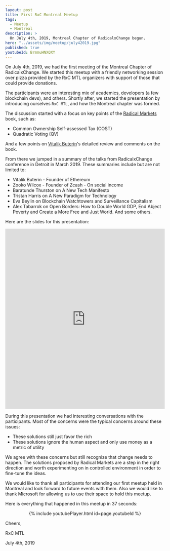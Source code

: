 ```yaml
---
layout: post
title: First RxC Montreal Meetup
tags:
  - Meetup
  - Montreal
description: >
  On July 4th, 2019, Montreal Chapter of RadicalxChange begun.
hero: "../assets/img/meetup/july42019.jpg"
published: true
youtubeId: BrmmuHNXQXY
---
```


On July 4th, 2019, we had the first meeting of the Montreal Chapter of RadicalxChange.
We started this meetup with a friendly networking session over pizza provided by the RxC MTL organizers with support of those that could provide donations.

The participants were an interesting mix of academics, developers (a few blockchain devs), and others.
Shortly after, we started the presentation by introducing ourselves `RxC MTL`, and how the Montreal chapter was formed.

The discussion started with a focus on key points of the [Radical Markets](http://radicalmarkets.com/) book, such as:
* Common Ownership Self-assessed Tax (COST)
* Quadratic Voting (QV)

And a few points on [Vitalik Buterin](https://twitter.com/VitalikButerin)'s detailed review and comments on the book.

From there we jumped in a summary of the talks from RadicalxChange conference in Detroit in March 2019. These summaries include but are not limited to:
* Vitalik Buterin - Founder of Ethereum
* Zooko Wilcox - Founder of Zcash - On social income
* Baratunde Thurston on A New Tech Manifesto
* Tristan Harris on A New Paradigm for Technology
* Eva Beylin on Blockchain Watchtowers and Surveillance Capitalism
* Alex Tabarrok on Open Borders: How to Double World GDP, End Abject Poverty and Create a More Free and Just World.
And some others.

Here are the slides for this presentation:
<style>
.responsive-wrap iframe{ max-width: 100%;}
</style>
<div class="responsive-wrap">
<!-- this is the embed code provided by Google -->
  <iframe src="https://docs.google.com/presentation/d/1C9FmXE4WTH5EImAPfGQhbgW__tyb3TH6lT_Q7WnTu8k/embed?start=false&loop=false&delayms=3000" frameborder="0" width="960" height="569" allowfullscreen="true" mozallowfullscreen="true" webkitallowfullscreen="true"></iframe>
<!-- Google embed ends -->
</div>


During this presentation we had interesting conversations with the participants. Most of the concerns were the typical concerns around these issues:
* These solutions still just favor the rich
* These solutions ignore the human aspect and only use money as a metric of utility

We agree with these concerns but still recognize that change needs to happen. The solutions proposed by Radical Markets are a step in the right direction and worth experimenting on in controlled environment in order to fine-tune the ideas.

We would like to thank all participants for attending our first meetup held in Montreal and look forward to future events with them.
Also we would like to thank Microsoft for allowing us to use their space to hold this meetup.

Here is everything that happened in this meetup in 37 seconds: 

<center>
{% include youtubePlayer.html id=page.youtubeId %}
</center>

Cheers,

RxC MTL

July 4th, 2019
